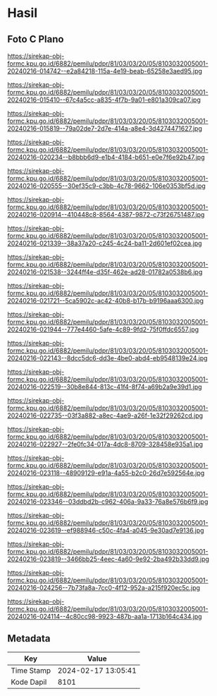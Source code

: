 # Hasil

## Foto C Plano

https://sirekap-obj-formc.kpu.go.id/6882/pemilu/pdpr/81/03/03/20/05/8103032005001-20240216-014742--e2a84218-115a-4e19-beab-65258e3aed95.jpg

https://sirekap-obj-formc.kpu.go.id/6882/pemilu/pdpr/81/03/03/20/05/8103032005001-20240216-015410--67c4a5cc-a835-4f7b-9a01-e801a309ca07.jpg

https://sirekap-obj-formc.kpu.go.id/6882/pemilu/pdpr/81/03/03/20/05/8103032005001-20240216-015819--79a02de7-2d7e-414a-a8e4-3d4274471627.jpg

https://sirekap-obj-formc.kpu.go.id/6882/pemilu/pdpr/81/03/03/20/05/8103032005001-20240216-020234--b8bbb6d9-e1b4-4184-b651-e0e7f6e92b47.jpg

https://sirekap-obj-formc.kpu.go.id/6882/pemilu/pdpr/81/03/03/20/05/8103032005001-20240216-020555--30ef35c9-c3bb-4c78-9662-106e0353bf5d.jpg

https://sirekap-obj-formc.kpu.go.id/6882/pemilu/pdpr/81/03/03/20/05/8103032005001-20240216-020914--410448c8-8564-4387-9872-c73f26751487.jpg

https://sirekap-obj-formc.kpu.go.id/6882/pemilu/pdpr/81/03/03/20/05/8103032005001-20240216-021339--38a37a20-c245-4c24-ba11-2d601ef02cea.jpg

https://sirekap-obj-formc.kpu.go.id/6882/pemilu/pdpr/81/03/03/20/05/8103032005001-20240216-021538--3244ff4e-d35f-462e-ad28-01782a0538b6.jpg

https://sirekap-obj-formc.kpu.go.id/6882/pemilu/pdpr/81/03/03/20/05/8103032005001-20240216-021721--5ca5902c-ac42-40b8-b17b-b9196aaa6300.jpg

https://sirekap-obj-formc.kpu.go.id/6882/pemilu/pdpr/81/03/03/20/05/8103032005001-20240216-021944--777e4460-5afe-4c89-9fd2-75f0ffdc6557.jpg

https://sirekap-obj-formc.kpu.go.id/6882/pemilu/pdpr/81/03/03/20/05/8103032005001-20240216-022143--8dcc5dc6-dd3e-4be0-abd4-eb9548139e24.jpg

https://sirekap-obj-formc.kpu.go.id/6882/pemilu/pdpr/81/03/03/20/05/8103032005001-20240216-022519--30b8e844-813c-41f4-8f74-a69b2a9e39d1.jpg

https://sirekap-obj-formc.kpu.go.id/6882/pemilu/pdpr/81/03/03/20/05/8103032005001-20240216-022735--03f3a882-a8ec-4ae9-a26f-1e32f29262cd.jpg

https://sirekap-obj-formc.kpu.go.id/6882/pemilu/pdpr/81/03/03/20/05/8103032005001-20240216-022927--2fe0fc34-017a-4dc8-8709-328458e935a1.jpg

https://sirekap-obj-formc.kpu.go.id/6882/pemilu/pdpr/81/03/03/20/05/8103032005001-20240216-023118--48909129-e91a-4a55-b2c0-26d7e592564e.jpg

https://sirekap-obj-formc.kpu.go.id/6882/pemilu/pdpr/81/03/03/20/05/8103032005001-20240216-023346--03ddbd2b-c962-406a-9a33-76a8e576b6f9.jpg

https://sirekap-obj-formc.kpu.go.id/6882/pemilu/pdpr/81/03/03/20/05/8103032005001-20240216-023619--ef988946-c50c-4fa4-a045-9e30ad7e9136.jpg

https://sirekap-obj-formc.kpu.go.id/6882/pemilu/pdpr/81/03/03/20/05/8103032005001-20240216-023819--3466bb25-4eec-4a60-9e92-2ba492b33dd9.jpg

https://sirekap-obj-formc.kpu.go.id/6882/pemilu/pdpr/81/03/03/20/05/8103032005001-20240216-024256--7b73fa8a-7cc0-4f12-952a-a215f920ec5c.jpg

https://sirekap-obj-formc.kpu.go.id/6882/pemilu/pdpr/81/03/03/20/05/8103032005001-20240216-024114--4c80cc98-9923-487b-aa1a-1713b164c434.jpg


## Metadata

| Key        | Value               |
| ---------- | ------------------- |
| Time Stamp | 2024-02-17 13:05:41 |
| Kode Dapil | 8101                |




